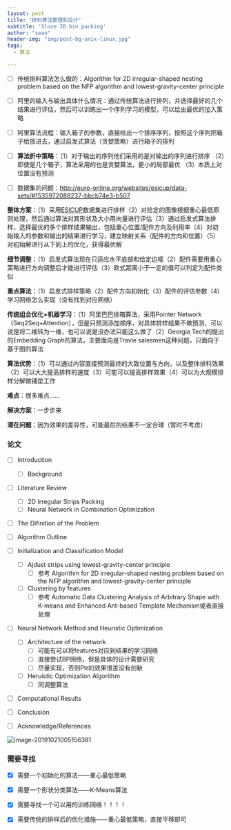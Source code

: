 ```yaml
---
layout: post
title: "排料算法整理和设计"
subtitle: 'Slove 2D bin packing'
author: "sean"
header-img: "img/post-bg-unix-linux.jpg"
tags:
  - 算法

---
```




- [ ]  传统排料算法怎么做的：Algorithm for 2D irregular-shaped nesting problem based on the NFP algorithm and lowest-gravity-center principle
- [ ]  阿里的输入与输出具体什么情况：通过传统算法进行排列，并选择最好的几个结果进行评估，然后可以训练出一个序列学习的模型，可以给出最优的加入策略
- [ ]  阿里算法流程：输入箱子的参数，直接给出一个排序序列，按照这个序列把箱子给放进去，通过启发式算法（贪婪策略）进行箱子的排列
- [ ]  **算法折中策略**：（1）对于输出的序列他们采用的是对输出的序列进行排序 （2）即使是几个箱子，算法采用的也是贪婪算法，更小的局部最优 （3）本质上对位置没有预测
- [ ]  数据集的问题：http://euro-online.org/websites/esicup/data-sets/#1535972088237-bbcb74e3-b507



**整体方案**：（1）采用[ESICUP](https://www.euro-online.org/websites/esicup/data-sets/#1535972088237-bbcb74e3-b507)数据集进行排样（2）对给定的图像根据重心最低原则处理，然后通过算法对其形状及大小用向量进行评估（3）通过启发式算法排样，选择最优的多个排样结果输出，包括重心位置/配件方向及利用率（4）对初始输入的参数和输出的结果进行学习，建立映射关系（配件的方向和位置）（5）对初始解进行从下到上的优化，获得最优解

**细节调整**：（1）启发式算法现在只适应水平底部和给定边框（2）配件需要用重心策略进行方向调整后才能进行评估（3）欧式距离小于一定的值可以判定为配件类似

**重点算法**：（1）启发式排样策略（2）配件方向初始化（3）配件的评估参数（4）学习网络怎么实现（没有找到对应网络）

**传统组合优化+机器学习**：（1）阿里巴巴排箱算法，采用Pointer Network（Seq2Seq+Attention），但是只预测添加顺序，对具体排样结果不做预测，可以说是将二维转为一维，也可以说是没办法只能这么做了（2）Georgia Tech的提出的Embedding Graph的算法，主要面向是Travle salesmen这种问题，只面向于基于图的算法 

**算法优势**：（1）可以通过内容直接预测最终的大致位置与方向，以及整体排料效果（2）可以大大提高排样的速度（3）可能可以提高排样效果（4）可以为大规模排样分解做铺垫工作

**难点**：很多难点......

**解决方案**：一步步来

**潜在问题**：因为效果的差异性，可能最后的结果不一定合理（暂时不考虑）



### 论文

- [ ] Introduction

  - [ ] Background

- [ ] Literature Review

  - [ ] 2D Irregular Strips Packing
  - [ ] Neural Network in Combination Optimization

- [ ] The Difinition of the Problem

- [ ] Algorithm Outline

- [ ] Initialization and Classification Model

  - [ ] Ajdust strips using lowest-gravity-center principle
    - [ ] 参考 Algorithm for 2D irregular-shaped nesting problem based on the NFP algorithm and lowest-gravity-center principle
  - [ ] Clustering by features
    - [ ] 参考 Automatic Data Clustering Analysis of Arbitrary Shape with K-means and Enhanced Ant-based Template Mechanism或者直接处理

- [ ] Neural Network Method and Heuristic Optimization

  - [ ] Architecture of the network
    - [ ] 可能有可以将features对应到结果的学习网络
    - [ ] 直接尝试BP网络，但是具体的设计需要研究
    - [ ] 尽量实现，否则Ptr的效果很差没有创新

  - [ ] Heruistic Optimization Algorithm
    - [ ] 同调整算法

- [ ] Computational Results

- [ ] Conclusion

- [ ] Acknowledge/References



![image-20191021005156381](https://tva1.sinaimg.cn/large/006y8mN6gy1g855gklphej31ju0rkwl6.jpg)

### 需要寻找

- [x] 需要一个初始化的算法——重心最低策略
- [x] 需要一个形状分类算法——K-Means算法

- [x] 需要寻找一个可以用的训练网络！！！！
- [x] 需要传统的排样后的优化措施——重心最低策略，直接平移即可